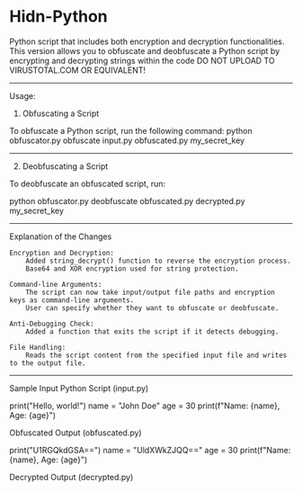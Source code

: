 # Hidn-Python

Python script that includes both encryption and decryption functionalities. This version allows you to obfuscate and deobfuscate a Python script by encrypting and decrypting strings within the code
DO NOT UPLOAD TO VIRUSTOTAL.COM OR EQUIVALENT!

---

Usage:

1. Obfuscating a Script

To obfuscate a Python script, run the following command:
python obfuscator.py obfuscate input.py obfuscated.py my_secret_key

---    

2. Deobfuscating a Script

To deobfuscate an obfuscated script, run:

python obfuscator.py deobfuscate obfuscated.py decrypted.py my_secret_key

---

Explanation of the Changes

    Encryption and Decryption:
        Added string_decrypt() function to reverse the encryption process.
        Base64 and XOR encryption used for string protection.

    Command-line Arguments:
        The script can now take input/output file paths and encryption keys as command-line arguments.
        User can specify whether they want to obfuscate or deobfuscate.

    Anti-Debugging Check:
        Added a function that exits the script if it detects debugging.

    File Handling:
        Reads the script content from the specified input file and writes to the output file.

---        

Sample Input Python Script (input.py)

print("Hello, world!")
name = "John Doe"
age = 30
print(f"Name: {name}, Age: {age}")

Obfuscated Output (obfuscated.py)

print("U1RGQkdGSA==")
name = "UldXWkZJQQ=="
age = 30
print(f"Name: {name}, Age: {age}")

Decrypted Output (decrypted.py)


